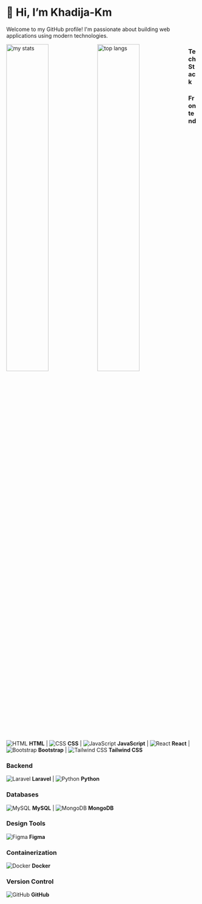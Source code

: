 # 👋 Hi, I’m Khadija-Km
Welcome to my GitHub profile! I'm passionate about building web applications using modern technologies.

<img alt="my stats" align="left" width="47%" src="http://github-readme-stats.vercel.app/api?username=Khadija-Km "/>
<img alt="top langs" align="left" width="47%" src="http://github-readme-stats.vercel.app/api/top-langs/?username=Khadija-Km&layout=compact"/>




### Tech Stack

### Frontend
![HTML](https://img.icons8.com/color/48/000000/html-5.png) **HTML** | 
![CSS](https://img.icons8.com/color/48/000000/css3.png) **CSS** | 
![JavaScript](https://img.icons8.com/color/48/000000/javascript.png) **JavaScript** | 
![React](https://img.icons8.com/color/48/000000/react-native.png) **React** | 
![Bootstrap](https://img.icons8.com/color/48/000000/bootstrap.png) **Bootstrap** | 
![Tailwind CSS](https://img.icons8.com/color/48/000000/tailwindcss.png) **Tailwind CSS**

### Backend
![Laravel](https://img.icons8.com/color/48/000000/laravel.png) **Laravel** | 
![Python](https://img.icons8.com/color/48/000000/python.png) **Python**

### Databases
![MySQL](https://img.icons8.com/color/48/000000/mysql.png) **MySQL** | 
![MongoDB](https://img.icons8.com/color/48/000000/mongodb.png) **MongoDB**

### Design Tools
![Figma](https://img.icons8.com/color/48/000000/figma.png) **Figma**

### Containerization
![Docker](https://img.icons8.com/color/48/000000/docker.png) **Docker**

### Version Control
![GitHub](https://img.icons8.com/color/48/000000/github.png) **GitHub**






